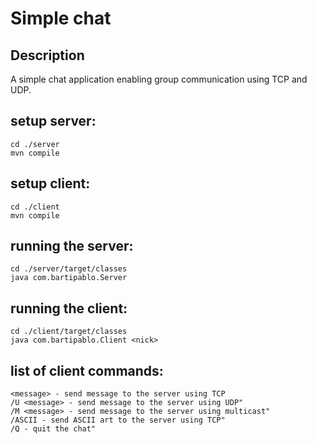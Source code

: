# Simple chat

## Description
A simple chat application enabling group communication using TCP and UDP.

## setup server:

```
cd ./server
mvn compile
```

## setup client:

```
cd ./client
mvn compile
```

## running the server:

```
cd ./server/target/classes
java com.bartipablo.Server
```

## running the client:

```
cd ./client/target/classes
java com.bartipablo.Client <nick>
```

## list of client commands:

```
<message> - send message to the server using TCP
/U <message> - send message to the server using UDP"
/M <message> - send message to the server using multicast"
/ASCII - send ASCII art to the server using TCP"
/Q - quit the chat"
```
